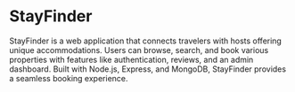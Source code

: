 # StayFinder
StayFinder is a web application that connects travelers with hosts offering unique accommodations. Users can browse, search, and book various properties with features like authentication, reviews, and an admin dashboard. Built with Node.js, Express, and MongoDB, StayFinder provides a seamless booking experience.
